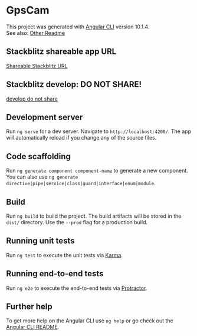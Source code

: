 # GpsCam

This project was generated with [Angular CLI](https://github.com/angular/angular-cli) version 10.1.4.  
See also: [Other Readme](FrameworksAndLibsToUse.md)

## Stackblitz shareable app URL

[Shareable Stackblitz URL](https://angular-ivy-gv4tpd.stackblitz.io)

## Stackblitz develop: DO NOT SHARE!
[develop do not share](https://stackblitz.com/edit/angular-ivy-gv4tpd)

## Development server

Run `ng serve` for a dev server. Navigate to `http://localhost:4200/`. The app will automatically reload if you change any of the source files.

## Code scaffolding

Run `ng generate component component-name` to generate a new component. You can also use `ng generate directive|pipe|service|class|guard|interface|enum|module`.

## Build

Run `ng build` to build the project. The build artifacts will be stored in the `dist/` directory. Use the `--prod` flag for a production build.

## Running unit tests

Run `ng test` to execute the unit tests via [Karma](https://karma-runner.github.io).

## Running end-to-end tests

Run `ng e2e` to execute the end-to-end tests via [Protractor](http://www.protractortest.org/).

## Further help

To get more help on the Angular CLI use `ng help` or go check out the [Angular CLI README](https://github.com/angular/angular-cli/blob/master/README.md).
